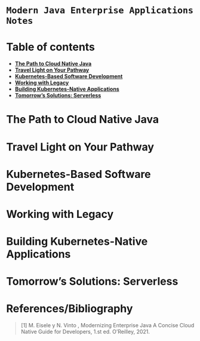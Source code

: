 # **`Modern Java Enterprise Applications Notes`**

# **Table of contents**

- [**The Path to Cloud Native Java**](#the-path-to-cloud-native-java)
- [**Travel Light on Your Pathway**](#travel-light-on-your-pathway)
- [**Kubernetes-Based Software Development**](#kubernetes-based-software-development)
- [**Working with Legacy**](#working-with-legacy)
- [**Building Kubernetes-Native Applications**](#building-kubernetes-native-applications)
- [**Tomorrow’s Solutions: Serverless**](#tomorrows-solutions-serverless)

# **The Path to Cloud Native Java**

# **Travel Light on Your Pathway**

# **Kubernetes-Based Software Development**

# **Working with Legacy**

# **Building Kubernetes-Native Applications**

# **Tomorrow’s Solutions: Serverless**

# **References/Bibliography**

> [1]
> M. Eisele y N. Vinto , Modernizing Enterprise Java A Concise Cloud Native Guide for
> Developers, 1.st ed. O’Reilley, 2021.

